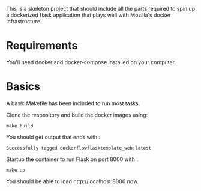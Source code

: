 This is a skeleton project that should include all the parts required
to spin up a dockerized flask application that plays well with
Mozilla's docker infrastructure.


Requirements
============

You'll need docker and docker-compose installed on your computer.


Basics
======

A basic Makefile has been included to run most tasks.

Clone the respository and build the docker images using:

`make build`

You should get output that ends with :

```
Successfully tagged dockerflowflasktemplate_web:latest
```

Startup the container to run Flask on port 8000 with :

`make up`

You should be able to load http://localhost:8000 now.
